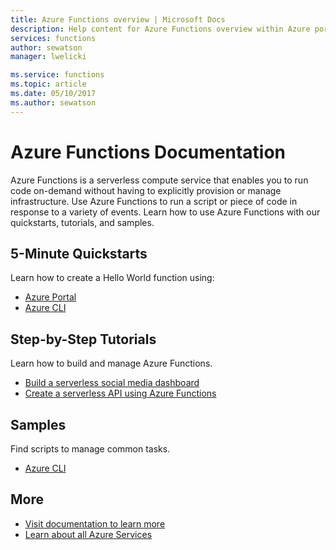 ```yaml
---
title: Azure Functions overview | Microsoft Docs
description: Help content for Azure Functions overview within Azure portal
services: functions
author: sewatson
manager: lwelicki

ms.service: functions
ms.topic: article
ms.date: 05/10/2017
ms.author: sewatson
---
```


# Azure Functions Documentation

Azure Functions is a serverless compute service that enables you to run code on-demand without having to explicitly provision or manage infrastructure. Use Azure Functions to run a script or piece of code in response to a variety of events. Learn how to use Azure Functions with our quickstarts, tutorials, and samples.

## 5-Minute Quickstarts

Learn how to create a Hello World function using:

- [Azure Portal](/azure/azure-functions/functions-create-first-azure-function)
- [Azure CLI](/azure/azure-functions/functions-create-first-azure-function-azure-cli)

## Step-by-Step Tutorials

Learn how to build and manage Azure Functions.

- [Build a serverless social media dashboard](/azure/azure-functions/functions-twitter-email)
- [Create a serverless API using Azure Functions](/azure/azure-functions/functions-create-serverless-api)

## Samples

Find scripts to manage common tasks.

- [Azure CLI](/azure/azure-functions/functions-cli-samples)

## More

- [Visit documentation to learn more](/azure/app-functions/index)
- [Learn about all Azure Services](https://aka.ms/j3wr7y)